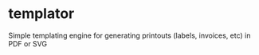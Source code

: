 # templator
Simple templating engine for generating printouts (labels, invoices, etc) in PDF or SVG
